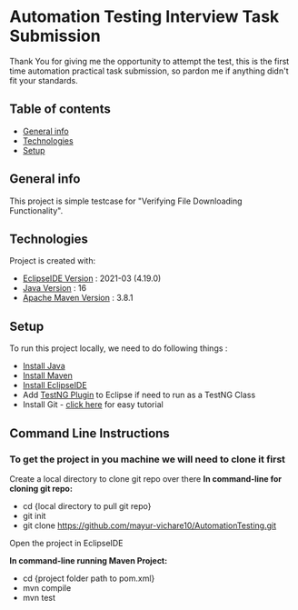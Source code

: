 # Automation Testing Interview Task Submission

Thank You for giving me the opportunity to attempt the test, this is the first time automation practical task submission, so pardon me if anything didn't fit your standards.

## Table of contents
* [General info](#general-info)
* [Technologies](#technologies)
* [Setup](#setup)

## General info
This project is simple testcase for "Verifying File Downloading Functionality".
	
## Technologies
Project is created with:
* [EclipseIDE Version](https://www.eclipse.org/downloads/packages/release/2021-03/r/eclipse-ide-java-developers) : 2021-03 (4.19.0)
* [Java Version](https://www.oracle.com/java/technologies/javase/jdk16-readme-downloads.html) : 16 
* [Apache Maven Version](https://maven.apache.org/download.cgi#downloading-apache-maven-3-8-1) : 3.8.1
	
## Setup
To run this project locally, we need to do following things :
*  [Install Java](https://docs.oracle.com/en/java/javase/16/install/installation-jdk-microsoft-windows-platforms.html#GUID-A7E27B90-A28D-4237-9383-A58B416071CA)
*  [Install Maven](https://maven.apache.org/install.html)
*  [Install EclipseIDE](https://wiki.eclipse.org/Eclipse/Installation#Eclipse_4.19_.282021-03.29)
*  Add [TestNG Plugin](https://testng.org/doc/download.html) to Eclipse if need to run as a TestNG Class
*  Install Git - [click here](https://www.atlassian.com/git/tutorials/install-git#windows) for easy tutorial

## Command Line Instructions
### To get the project in you machine we will need to clone it first
Create a local directory to clone git repo over there
**In command-line for cloning git repo:**
* cd {local directory to pull git repo}
* git init
* git clone https://github.com/mayur-vichare10/AutomationTesting.git

Open the project in EclipseIDE

**In command-line running Maven Project:**
* cd {project folder path to pom.xml}
* mvn compile
* mvn test


